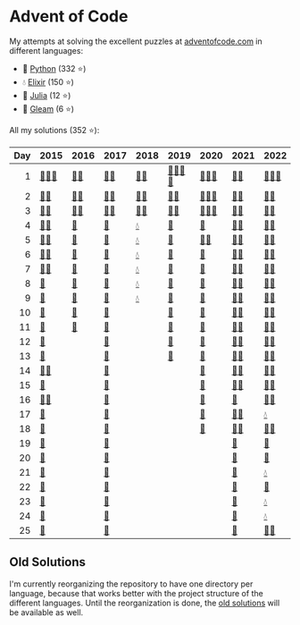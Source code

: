 # Advent of Code

My attempts at solving the excellent puzzles at [adventofcode.com](http://adventofcode.com/) in different languages:

- 🐍 [Python](python/) (332 ⭐)
- 💧 [Elixir](elixir/) (150 ⭐)
- 🍡 [Julia](julia/) (12 ⭐)
- 🌠 [Gleam](gleam/) (6 ⭐)

All my solutions (352 ⭐):

|   Day | 2015                                                                                                                                           | 2016                                                                                                               | 2017                                                                                                     | 2018                                                                                                                     | 2019                                                                                                                                                                                                                                               | 2020                                                                                                                                                      | 2021                                                                                                             | 2022                                                                                                                                           | 2023                                                                                                   |
|------:|:-----------------------------------------------------------------------------------------------------------------------------------------------|:-------------------------------------------------------------------------------------------------------------------|:---------------------------------------------------------------------------------------------------------|:-------------------------------------------------------------------------------------------------------------------------|:---------------------------------------------------------------------------------------------------------------------------------------------------------------------------------------------------------------------------------------------------|:----------------------------------------------------------------------------------------------------------------------------------------------------------|:-----------------------------------------------------------------------------------------------------------------|:-----------------------------------------------------------------------------------------------------------------------------------------------|:-------------------------------------------------------------------------------------------------------|
|     1 | [🐍](python/2015/01_not_quite_lisp/README.md)[💧](elixir/lib/2015/01_not_quite_lisp/README.md)[🌠](gleam/aoc/src/aoc_2015/README_day_1.md)     | [🐍](python/2016/01_no_time_for_a_taxicab/README.md)[💧](elixir/lib/2016/01_no_time_for_a_taxicab/README.md)       | [🐍](python/2017/01_inverse_captcha/README.md)[💧](elixir/lib/2017/01_inverse_captcha/README.md)         | [🐍](python/2018/01_chronal_calibration/README.md)[💧](elixir/lib/2018/01_chronal_calibration/README.md)                 | [🐍](python/2019/01_the_tyranny_of_the_rocket_equation/README.md)[🍡](julia/2019/01_the_tyranny_of_the_rocket_equation/README.md)[💧](elixir/lib/2019/01_the_tyranny_of_the_rocket_equation/README.md)[🌠](gleam/aoc/src/aoc_2019/README_day_1.md) | [🐍](python/2020/01_report_repair/README.md)[🍡](julia/2020/01_report_repair/README.md)[💧](elixir/lib/2020/01_report_repair/README.md)                   | [🐍](python/2021/01_sonar_sweep/README.md)[💧](elixir/lib/2021/01_sonar_sweep/README.md)                         | [🐍](python/2022/01_calorie_counting/README.md)[💧](elixir/lib/2022/01_calorie_counting/README.md)[🌠](gleam/aoc/src/aoc_2022/README_day_1.md) | [🐍](python/2023/01_trebuchet/README.md)[💧](elixir/lib/2023/01_trebuchet/README.md)                   |
|     2 | [🐍](python/2015/02_i_was_told_there_would_be_no_math/README.md)[💧](elixir/lib/2015/02_i_was_told_there_would_be_no_math/README.md)           | [🐍](python/2016/02_bathroom_security/README.md)[💧](elixir/lib/2016/02_bathroom_security/README.md)               | [🐍](python/2017/02_corruption_checksum/README.md)[💧](elixir/lib/2017/02_corruption_checksum/README.md) | [🐍](python/2018/02_inventory_management_system/README.md)[💧](elixir/lib/2018/02_inventory_management_system/README.md) | [🐍](python/2019/02_1202_program_alarm/README.md)[💧](elixir/lib/2019/02_1202_program_alarm/README.md)                                                                                                                                             | [🐍](python/2020/02_password_philosophy/README.md)[🍡](julia/2020/02_password_philosophy/README.md)[💧](elixir/lib/2020/02_password_philosophy/README.md) | [🐍](python/2021/02_dive/README.md)[💧](elixir/lib/2021/02_dive/README.md)                                       | [🐍](python/2022/02_rock_paper_scissors/README.md)[💧](elixir/lib/2022/02_rock_paper_scissors/README.md)                                       | [🐍](python/2023/02_cube_conundrum/README.md)[💧](elixir/lib/2023/02_cube_conundrum/README.md)         |
|     3 | [🐍](python/2015/03_perfectly_spherical_houses_in_a_vacuum/README.md)[💧](elixir/lib/2015/03_perfectly_spherical_houses_in_a_vacuum/README.md) | [🐍](python/2016/03_squares_with_three_sides/README.md)[💧](elixir/lib/2016/03_squares_with_three_sides/README.md) | [🐍](python/2017/03_spiral_memory/README.md)[💧](elixir/lib/2017/03_spiral_memory/README.md)             | [🐍](python/2018/03_no_matter_how_you_slice_it/README.md)[💧](elixir/lib/2018/03_no_matter_how_you_slice_it/README.md)   | [🐍](python/2019/03_crossed_wires/README.md)[💧](elixir/lib/2019/03_crossed_wires/README.md)                                                                                                                                                       | [🐍](python/2020/03_toboggan_trajectory/README.md)[🍡](julia/2020/03_toboggan_trajectory/README.md)[💧](elixir/lib/2020/03_toboggan_trajectory/README.md) | [🐍](python/2021/03_binary_diagnostic/README.md)[💧](elixir/lib/2021/03_binary_diagnostic/README.md)             | [🐍](python/2022/03_rucksack_reorganization/README.md)[💧](elixir/lib/2022/03_rucksack_reorganization/README.md)                               | [🐍](python/2023/03_gear_ratios/README.md)                                                             |
|     4 | [🐍](python/2015/04_the_ideal_stocking_stuffer/README.md)[💧](elixir/lib/2015/04_the_ideal_stocking_stuffer/README.md)                         | [🐍](python/2016/04_security_through_obscurity/README.md)                                                          | [🐍](python/2017/04_high-entropy_passphrases/README.md)                                                  | [💧](elixir/lib/2018/04_repose_record/README.md)                                                                         | [🐍](python/2019/04_secure_container/README.md)                                                                                                                                                                                                    | [🐍](python/2020/04_passport_processing/README.md)                                                                                                        | [🐍](python/2021/04_giant_squid/README.md)[💧](elixir/lib/2021/04_giant_squid/README.md)                         | [🐍](python/2022/04_camp_cleanup/README.md)[💧](elixir/lib/2022/04_camp_cleanup/README.md)                                                     | [🐍](python/2023/04_scratchcards/README.md)[💧](elixir/lib/2023/04_scratchcards/README.md)             |
|     5 | [🐍](python/2015/05_doesnt_he_have_intern-elves_for_this/README.md)[💧](elixir/lib/2015/05_doesnt_he_have_intern-elves_for_this/README.md)     | [🐍](python/2016/05_how_about_a_nice_game_of_chess/README.md)                                                      | [🐍](python/2017/05_a_maze_of_twisty_trampolines_all_alike/README.md)                                    | [💧](elixir/lib/2018/05_alchemical_reduction/README.md)                                                                  | [🐍](python/2019/05_sunny_with_a_chance_of_asteroids/README.md)                                                                                                                                                                                    | [🐍](python/2020/05_binary_boarding/README.md)[💧](elixir/lib/2020/05_binary_boarding/README.md)                                                          | [🐍](python/2021/05_hydrothermal_venture/README.md)[💧](elixir/lib/2021/05_hydrothermal_venture/README.md)       | [🐍](python/2022/05_supply_stacks/README.md)[💧](elixir/lib/2022/05_supply_stacks/README.md)                                                   | [🐍](python/2023/05_if_you_give_a_seed_a_fertilizer/README.md)                                         |
|     6 | [🐍](python/2015/06_probably_a_fire_hazard/README.md)[💧](elixir/lib/2015/06_probably_a_fire_hazard/README.md)                                 | [🐍](python/2016/06_signals_and_noise/README.md)                                                                   | [🐍](python/2017/06_memory_reallocation/README.md)                                                       | [💧](elixir/lib/2018/06_chronal_coordinates/README.md)                                                                   | [🐍](python/2019/06_universal_orbit_map/README.md)                                                                                                                                                                                                 | [🐍](python/2020/06_custom_customs/README.md)                                                                                                             | [🐍](python/2021/06_lanternfish/README.md)[💧](elixir/lib/2021/06_lanternfish/README.md)                         | [🐍](python/2022/06_tuning_trouble/README.md)[💧](elixir/lib/2022/06_tuning_trouble/README.md)                                                 | [🐍](python/2023/06_wait_for_it/README.md)[💧](elixir/lib/2023/06_wait_for_it/README.md)               |
|     7 | [🐍](python/2015/07_some_assembly_required/README.md)[💧](elixir/lib/2015/07_some_assembly_required/README.md)                                 | [🐍](python/2016/07_internet_protocol_version_7/README.md)                                                         | [🐍](python/2017/07_recursive_circus/README.md)                                                          | [💧](elixir/lib/2018/07_the_sum_of_its_parts/README.md)                                                                  | [🐍](python/2019/07_amplification_circuit/README.md)                                                                                                                                                                                               | [🐍](python/2020/07_handy_haversacks/README.md)                                                                                                           | [🐍](python/2021/07_the_treachery_of_whales/README.md)[💧](elixir/lib/2021/07_the_treachery_of_whales/README.md) | [🐍](python/2022/07_no_space_left_on_device/README.md)[💧](elixir/lib/2022/07_no_space_left_on_device/README.md)                               | [🐍](python/2023/07_camel_cards/README.md)[💧](elixir/lib/2023/07_camel_cards/README.md)               |
|     8 | [🐍](python/2015/08_matchsticks/README.md)                                                                                                     | [🐍](python/2016/08_two-factor_authentication/README.md)                                                           | [🐍](python/2017/08_i_heard_you_like_registers/README.md)                                                | [💧](elixir/lib/2018/08_memory_maneuver/README.md)                                                                       | [🐍](python/2019/08_space_image_format/README.md)                                                                                                                                                                                                  | [🐍](python/2020/08_handheld_halting/README.md)                                                                                                           | [🐍](python/2021/08_seven_segment_search/README.md)[💧](elixir/lib/2021/08_seven_segment_search/README.md)       | [🐍](python/2022/08_treetop_tree_house/README.md)[💧](elixir/lib/2022/08_treetop_tree_house/README.md)                                         | [🐍](python/2023/08_haunted_wasteland/README.md)[💧](elixir/lib/2023/08_haunted_wasteland/README.md)   |
|     9 | [🐍](python/2015/09_all_in_a_single_night/README.md)                                                                                           | [🐍](python/2016/09_explosives_in_cyberspace/README.md)                                                            | [🐍](python/2017/09_stream_processing/README.md)                                                         | [💧](elixir/lib/2018/09_marble_mania/README.md)                                                                          | [🐍](python/2019/09_sensor_boost/README.md)                                                                                                                                                                                                        | [🐍](python/2020/09_encoding_error/README.md)                                                                                                             | [🐍](python/2021/09_smoke_basin/README.md)[💧](elixir/lib/2021/09_smoke_basin/README.md)                         | [🐍](python/2022/09_rope_bridge/README.md)[💧](elixir/lib/2022/09_rope_bridge/README.md)                                                       | [🐍](python/2023/09_mirage_maintenance/README.md)[💧](elixir/lib/2023/09_mirage_maintenance/README.md) |
|    10 | [🐍](python/2015/10_elves_look_elves_say/README.md)                                                                                            | [🐍](python/2016/10_balance_bots/README.md)                                                                        | [🐍](python/2017/10_knot_hash/README.md)                                                                 |                                                                                                                          | [🐍](python/2019/10_monitoring_station/README.md)                                                                                                                                                                                                  | [🐍](python/2020/10_adapter_array/README.md)                                                                                                              | [🐍](python/2021/10_syntax_scoring/README.md)[💧](elixir/lib/2021/10_syntax_scoring/README.md)                   | [🐍](python/2022/10_cathode-ray_tube/README.md)[💧](elixir/lib/2022/10_cathode-ray_tube/README.md)                                             | [🐍](python/2023/10_pipe_maze/README.md)                                                               |
|    11 | [🐍](python/2015/11_corporate_policy/README.md)                                                                                                | [🐍](python/2016/11_radioisotope_thermoelectric_generators/README.md)                                              | [🐍](python/2017/11_hex_ed/README.md)                                                                    |                                                                                                                          | [🐍](python/2019/11_space_police/README.md)                                                                                                                                                                                                        | [🐍](python/2020/11_seating_system/README.md)                                                                                                             | [🐍](python/2021/11_dumbo_octopus/README.md)[💧](elixir/lib/2021/11_dumbo_octopus/README.md)                     | [🐍](python/2022/11_monkey_in_the_middle/README.md)[💧](elixir/lib/2022/11_monkey_in_the_middle/README.md)                                     | [🐍](python/2023/11_cosmic_expansion/README.md)                                                        |
|    12 | [🐍](python/2015/12_jsabacusframework_io/README.md)                                                                                            |                                                                                                                    | [🐍](python/2017/12_digital_plumber/README.md)                                                           |                                                                                                                          | [🐍](python/2019/12_the_n-body_problem/README.md)                                                                                                                                                                                                  | [🐍](python/2020/12_rain_risk/README.md)                                                                                                                  | [🐍](python/2021/12_passage_pathing/README.md)[💧](elixir/lib/2021/12_passage_pathing/README.md)                 | [🐍](python/2022/12_hill_climbing_algorithm/README.md)[💧](elixir/lib/2022/12_hill_climbing_algorithm/README.md)                               | [🐍](python/2023/12_hot_springs/README.md)                                                             |
|    13 | [🐍](python/2015/13_knights_of_the_dinner_table/README.md)                                                                                     |                                                                                                                    | [🐍](python/2017/13_packet_scanners/README.md)                                                           |                                                                                                                          | [🐍](python/2019/13_care_package/README.md)                                                                                                                                                                                                        | [🐍](python/2020/13_shuttle_search/README.md)                                                                                                             | [🐍](python/2021/13_transparent_origami/README.md)[💧](elixir/lib/2021/13_transparent_origami/README.md)         | [🐍](python/2022/13_distress_signal/README.md)[💧](elixir/lib/2022/13_distress_signal/README.md)                                               | [🐍](python/2023/13_point_of_incidence/README.md)                                                      |
|    14 | [🐍](python/2015/14_reindeer_olympics/README.md)[🍡](julia/2015/14_reindeer_olympics/README.md)                                                |                                                                                                                    | [🐍](python/2017/14_disk_defragmentation/README.md)                                                      |                                                                                                                          |                                                                                                                                                                                                                                                    | [🐍](python/2020/14_docking_data/README.md)                                                                                                               | [🐍](python/2021/14_extended_polymerization/README.md)[💧](elixir/lib/2021/14_extended_polymerization/README.md) | [🐍](python/2022/14_regolith_reservoir/README.md)[💧](elixir/lib/2022/14_regolith_reservoir/README.md)                                         | [🐍](python/2023/14_parabolic_reflector_dish/README.md)                                                |
|    15 | [🐍](python/2015/15_science_for_hungry_people/README.md)                                                                                       |                                                                                                                    | [🐍](python/2017/15_dueling_generators/README.md)                                                        |                                                                                                                          |                                                                                                                                                                                                                                                    | [🐍](python/2020/15_rambunctious_recitation/README.md)                                                                                                    | [🐍](python/2021/15_chiton/README.md)[💧](elixir/lib/2021/15_chiton/README.md)                                   | [🐍](python/2022/15_beacon_exclusion_zone/README.md)[💧](elixir/lib/2022/15_beacon_exclusion_zone/README.md)                                   | [🐍](python/2023/15_lens_library/README.md)                                                            |
|    16 | [🐍](python/2015/16_aunt_sue/README.md)[🍡](julia/2015/16_aunt_sue/README.md)                                                                  |                                                                                                                    | [🐍](python/2017/16_permutation_promenade/README.md)                                                     |                                                                                                                          |                                                                                                                                                                                                                                                    | [🐍](python/2020/16_ticket_translation/README.md)                                                                                                         | [🐍](python/2021/16_packet_decoder/README.md)                                                                    | [🐍](python/2022/16_proboscidea_volcanium/README.md)[💧](elixir/lib/2022/16_proboscidea_volcanium/README.md)                                   | [🐍](python/2023/16_the_floor_will_be_lava/README.md)                                                  |
|    17 | [🐍](python/2015/17_no_such_thing_as_too_much/README.md)                                                                                       |                                                                                                                    | [🐍](python/2017/17_spinlock/README.md)                                                                  |                                                                                                                          |                                                                                                                                                                                                                                                    | [🐍](python/2020/17_conway_cubes/README.md)                                                                                                               | [🐍](python/2021/17_trick_shot/README.md)[💧](elixir/lib/2021/17_trick_shot/README.md)                           | [💧](elixir/lib/2022/17_pyroclastic_flow/README.md)                                                                                            | [🐍](python/2023/17_clumsy_crucible/README.md)                                                         |
|    18 | [🐍](python/2015/18_like_a_gif_for_your_yard/README.md)                                                                                        |                                                                                                                    | [🐍](python/2017/18_duet/README.md)                                                                      |                                                                                                                          |                                                                                                                                                                                                                                                    | [🐍](python/2020/18_operation_order/README.md)                                                                                                            | [🐍](python/2021/18_snailfish/README.md)[💧](elixir/lib/2021/18_snailfish/README.md)                             | [🐍](python/2022/18_boiling_boulders/README.md)[💧](elixir/lib/2022/18_boiling_boulders/README.md)                                             | [🐍](python/2023/18_lavaduct_lagoon/README.md)                                                         |
|    19 | [🐍](python/2015/19_medicine_for_rudolph/README.md)                                                                                            |                                                                                                                    | [🐍](python/2017/19_a_series_of_tubes/README.md)                                                         |                                                                                                                          |                                                                                                                                                                                                                                                    |                                                                                                                                                           | [🐍](python/2021/19_beacon_scanner/README.md)                                                                    | [🐍](python/2022/19_not_enough_minerals/README.md)                                                                                             | [🐍](python/2023/19_aplenty/README.md)                                                                 |
|    20 | [🐍](python/2015/20_infinite_elves_and_infinite_houses/README.md)                                                                              |                                                                                                                    | [🐍](python/2017/20_particle_swarm/README.md)                                                            |                                                                                                                          |                                                                                                                                                                                                                                                    |                                                                                                                                                           | [🐍](python/2021/20_trench_map/README.md)                                                                        | [🐍](python/2022/20_grove_positioning_system/README.md)                                                                                        | [🐍](python/2023/20_pulse_propagation/README.md)                                                       |
|    21 | [🐍](python/2015/21_rpg_simulator_20xx/README.md)                                                                                              |                                                                                                                    | [🐍](python/2017/21_fractal_art/README.md)                                                               |                                                                                                                          |                                                                                                                                                                                                                                                    |                                                                                                                                                           | [🐍](python/2021/21_dirac_dice/README.md)                                                                        | [💧](elixir/lib/2022/21_monkey_math/README.md)                                                                                                 | [🐍](python/2023/21_step_counter/README.md)                                                            |
|    22 | [🐍](python/2015/22_wizard_simulator_20xx/README.md)                                                                                           |                                                                                                                    | [🐍](python/2017/22_sporifica_virus/README.md)                                                           |                                                                                                                          |                                                                                                                                                                                                                                                    |                                                                                                                                                           | [🐍](python/2021/22_reactor_reboot/README.md)                                                                    | [🐍](python/2022/22_monkey_map/README.md)                                                                                                      | [🐍](python/2023/22_sand_slabs/README.md)                                                              |
|    23 | [🐍](python/2015/23_opening_the_turing_lock/README.md)                                                                                         |                                                                                                                    | [🐍](python/2017/23_coprocessor_conflagration/README.md)                                                 |                                                                                                                          |                                                                                                                                                                                                                                                    |                                                                                                                                                           | [🐍](python/2021/23_amphipod/README.md)                                                                          | [💧](elixir/lib/2022/23_unstable_diffusion/README.md)                                                                                          | [🐍](python/2023/23_a_long_walk/README.md)                                                             |
|    24 | [🐍](python/2015/24_it_hangs_in_the_balance/README.md)                                                                                         |                                                                                                                    | [🐍](python/2017/24_electromagnetic_moat/README.md)                                                      |                                                                                                                          |                                                                                                                                                                                                                                                    |                                                                                                                                                           | [🐍](python/2021/24_arithmetic_logic_unit/README.md)                                                             | [💧](elixir/lib/2022/24_blizzard_basin/README.md)                                                                                              | [🐍](python/2023/24_never_tell_me_the_odds/README.md)                                                  |
|    25 | [🐍](python/2015/25_let_it_snow/README.md)                                                                                                     |                                                                                                                    | [🐍](python/2017/25_the_halting_problem/README.md)                                                       |                                                                                                                          |                                                                                                                                                                                                                                                    |                                                                                                                                                           | [🐍](python/2021/25_sea_cucumber/README.md)                                                                      | [🐍](python/2022/25_full_of_hot_air/README.md)[💧](elixir/lib/2022/25_full_of_hot_air/README.md)                                               | [🐍](python/2023/25_snowverload/README.md)                                                             |

## Old Solutions

I'm currently reorganizing the repository to have one directory per language, because that works better with the project structure of the different languages. Until the reorganization is done, the [old solutions](old/) will be available as well.
